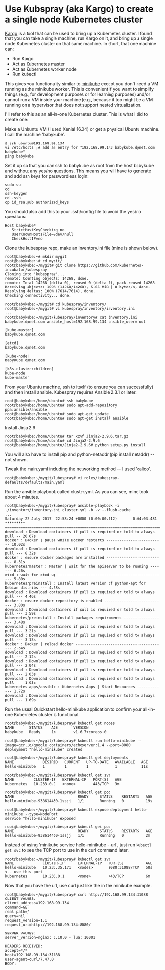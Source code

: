 # Use Kubspray (aka Kargo) to create a single node Kubernetes cluster

[Kargo] is a tool that can be used to bring up a Kubernetes cluster.  I found that you
can take a single machine, run Kargo on it, and bring up a single node Kubernetes cluster on that same
machine.  In short, that one machine can:
- Run Kargo
- Act as Kubernetes master
- Act as Kubernetes worker node
- Run kubectl 

[Kargo]: https://github.com/kubernetes-incubator/kubespray
This gives you functionality similar to [minikube] except you don't need a VM running as the minikube
worker.  This is convenient if you want to simplify things (e.g., for development purposes or for learning
purposes) and/or cannot run a VM inside your machine (e.g., because it too might be a VM running on a
hypervisor that does not support nested virtualization.

[minikube]: https://github.com/kubernetes/minikube
I'll refer to this as an all-in-one Kubernetes cluster.  This is what I did to create one:

Make a Unbuntu VM (I used Xenial 16.04) or get a physical Ubuntu machine.  I call the machine 'babykube'.
```
$ ssh ubuntu@192.168.99.134
vi /etc/hosts ;# add an entry for "192.168.99.143 babykube.dpnet.com babykube"
ping babykube
```
Set it up so that you can ssh to babykube as root from the host babykube and without any yes/no questions.
This means you will have to generate and add ssh keys for passwordless login:
```
sudo su
cd
ssh-keygen
cd .ssh
cp id_rsa.pub authorized_keys
```

You should also add this to your .ssh/config file to avoid the yes/no questions:
```
Host babykube*
   StrictHostKeyChecking no
   UserKnownHostsFile=/dev/null
   CheckHostIP=no
```
Clone the kubespray repo, make an inventory.ini file (mine is shown below).
```
root@babykube:~# mkdir mygit
root@babykube:~# cd mygit/
root@babykube:~/mygit# git clone https://github.com/kubernetes-incubator/kubespray
Cloning into 'kubespray'...
remote: Counting objects: 14268, done.
remote: Total 14268 (delta 0), reused 0 (delta 0), pack-reused 14268
Receiving objects: 100% (14268/14268), 5.65 MiB | 0 bytes/s, done.
Resolving deltas: 100% (7614/7614), done.
Checking connectivity... done.

root@babykube:~/mygit# cd kubespray/inventory/
root@babykube:~/mygit# vi kubespray/inventory/inventory.ini
...
root@babykube:~/mygit/kubespray/inventory# cat inventory.ini
babykube.dpnet.com ansible_host=192.168.99.134 ansible_user=root

[kube-master]
babykube.dpnet.com

[etcd]
babykube.dpnet.com

[kube-node]
babykube.dpnet.com

[k8s-cluster:children]
kube-node
kube-master
```

From your Ubuntu machine, ssh to itself (to ensure you can successfully) and then install ansible.
Kubespray requires Ansible 2.3.1 or later.
```
root@babykube:/home/ubuntu# ssh babykube
root@babykube:/home/ubuntu# sudo apt-add-repository ppa:ansible/ansible
root@babykube:/home/ubuntu# sudo apt-get update
root@babykube:/home/ubuntu# sudo apt-get install ansible
```

Install Jinja 2.9
```
root@babykube:/home/ubuntu# tar xzvf Jinja2-2.9.6.tar.gz 
root@babykube:/home/ubuntu# cd Jinja2-2.9.6
root@babykube:/home/ubuntu/Jinja2-2.9.6# python setup.py install
```

You will also have to install pip and python-netaddr (pip install netaddr) -- not shown.

Tweak the main.yaml including the networking method -- I used 'calico'.
```
root@babykube:~/mygit/kubespray# vi roles/kubespray-defaults/defaults/main.yaml
```
Run the ansible playbook called cluster.yml.  As you can see, mine took about 4 minutes.
```
root@babykube:~/mygit/kubespray# ansible-playbook -i ./inventory/inventory.ini cluster.yml -b -v --flush-cache
...
Saturday 22 July 2017  22:58:24 +0000 (0:00:00.012)       0:04:03.481 ********* 
=============================================================================== 
download : Download containers if pull is required or told to always pull -- 20.67s
docker : Docker | pause while Docker restarts -------------------------- 10.02s
download : Download containers if pull is required or told to always pull --- 8.32s
docker : ensure docker packages are installed --------------------------- 8.31s
kubernetes/master : Master | wait for the apiserver to be running ------- 6.26s
etcd : wait for etcd up ------------------------------------------------- 5.80s
kubernetes/preinstall : Install latest version of python-apt for Debian distribs --- 4.58s
download : Download containers if pull is required or told to always pull --- 4.46s
docker : ensure docker repository is enabled ---------------------------- 3.80s
download : Download containers if pull is required or told to always pull --- 3.59s
kubernetes/preinstall : Install packages requirements ------------------- 3.48s
download : Download containers if pull is required or told to always pull --- 3.21s
download : Download containers if pull is required or told to always pull --- 3.13s
docker : Docker | reload docker ----------------------------------------- 2.34s
download : Download containers if pull is required or told to always pull --- 2.12s
download : Download containers if pull is required or told to always pull --- 2.04s
download : Download containers if pull is required or told to always pull --- 2.03s
download : Download containers if pull is required or told to always pull --- 1.93s
kubernetes-apps/ansible : Kubernetes Apps | Start Resources ------------- 1.72s
download : Download containers if pull is required or told to always pull --- 1.69s
```

Run the usual Quickstart hello-minikube application to confirm your all-in-one Kubernetes cluster
is functional.

```
root@babykube:~/mygit/kubespray# kubectl get nodes
NAME       STATUS    AGE       VERSION
babykube   Ready     1m        v1.6.7+coreos.0

root@babykube:~/mygit/kubespray# kubectl run hello-minikube --image=gcr.io/google_containers/echoserver:1.4 --port=8080
deployment "hello-minikube" created

root@babykube:~/mygit/kubespray# kubectl get deployments
NAME             DESIRED   CURRENT   UP-TO-DATE   AVAILABLE   AGE
hello-minikube   1         1         1            1           11s

root@babykube:~/mygit/kubespray# kubectl get svc
NAME         CLUSTER-IP   EXTERNAL-IP   PORT(S)   AGE
kubernetes   10.233.0.1   <none>        443/TCP   3m

root@babykube:~/mygit/kubespray# kubectl get pod
NAME                             READY     STATUS    RESTARTS   AGE
hello-minikube-938614450-1ssjj   1/1       Running   0          19s

root@babykube:~/mygit/kubespray# kubectl expose deployment hello-minikube --type=NodePort
service "hello-minikube" exposed

root@babykube:~/mygit/kubespray# kubectl get pod
NAME                             READY     STATUS    RESTARTS   AGE
hello-minikube-938614450-1ssjj   1/1       Running   0          2m
```

Instead of using 'minikube service hello-minikube --url', just run ``kubectl get svc`` to see the
TCP port to use in the curl command later.
```
root@babykube:~/mygit/kubespray# kubectl get svc
NAME             CLUSTER-IP      EXTERNAL-IP   PORT(S)          AGE
hello-minikube   10.233.35.171   <nodes>       8080:31088/TCP   50s  <-- use this port
kubernetes       10.233.0.1      <none>        443/TCP          6m
```

Now that you have the url, use curl just like the in the minikube example.
```
root@babykube:~/mygit/kubespray# curl http://192.168.99.134:31088
CLIENT VALUES:
client_address=192.168.99.134
command=GET
real path=/
query=nil
request_version=1.1
request_uri=http://192.168.99.134:8080/

SERVER VALUES:
server_version=nginx: 1.10.0 - lua: 10001

HEADERS RECEIVED:
accept=*/*
host=192.168.99.134:31088
user-agent=curl/7.47.0
BODY:
```
